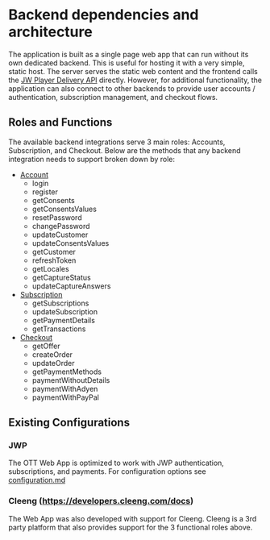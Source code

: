 # Backend dependencies and architecture

The application is built as a single page web app that can run without its own dedicated backend. This is useful for
hosting it with a very simple, static host. The server serves the static web content and the frontend
calls the [JW Player Delivery API](https://developer.jwplayer.com/jwplayer/docs) directly.
However, for additional functionality, the application can also connect to other backends to provide user
accounts / authentication, subscription management, and checkout flows.

## Roles and Functions

The available backend integrations serve 3 main roles: Accounts, Subscription, and Checkout. Below are the methods
that any backend integration needs to support broken down by role:

- [Account](../packages/common/src/services/integrations/AccountService.ts)
  - login
  - register
  - getConsents
  - getConsentsValues
  - resetPassword
  - changePassword
  - updateCustomer
  - updateConsentsValues
  - getCustomer
  - refreshToken
  - getLocales
  - getCaptureStatus
  - updateCaptureAnswers
- [Subscription](../packages/common/src/services/integrations/SubscriptionService.ts)
  - getSubscriptions
  - updateSubscription
  - getPaymentDetails
  - getTransactions
- [Checkout](../packages/common/src/services/integrations/CheckoutService.ts)
  - getOffer
  - createOrder
  - updateOrder
  - getPaymentMethods
  - paymentWithoutDetails
  - paymentWithAdyen
  - paymentWithPayPal

## Existing Configurations

### JWP

The OTT Web App is optimized to work with JWP authentication, subscriptions, and payments. For configuration options see [configuration.md](configuration.md)

### Cleeng (https://developers.cleeng.com/docs)

The Web App was also developed with support for Cleeng. Cleeng is a 3rd party platform that also provides support for the 3 functional roles above.
